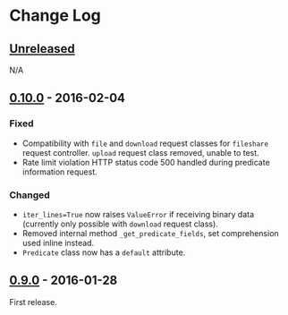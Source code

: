 # Change Log

## [Unreleased][unreleased]
N/A

## [0.10.0] - 2016-02-04
### Fixed
- Compatibility with `file` and `download` request classes for `fileshare`
  request controller. `upload` request class removed, unable to test.
- Rate limit violation HTTP status code 500 handled during predicate
  information request.

### Changed
- `iter_lines=True` now raises `ValueError` if receiving binary data (currently
  only possible with `download` request class).
- Removed internal method `_get_predicate_fields`, set comprehension used
  inline instead.
- `Predicate` class now has a `default` attribute.

## [0.9.0] - 2016-01-28

First release.

[unreleased]: https://github.com/python-astrodynamics/spacetrack/compare/0.9.0...HEAD
[0.10.0]: ttps://github.com/python-astrodynamics/spacetrack/compare/0.9.0...0.10.0
[0.9.0]: https://github.com/python-astrodynamics/spacetrack/compare/e5fc088a96ec1557d44931e00500cdcef8349fad...0.9.0
